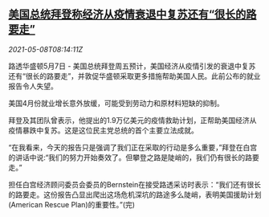 <!--1620462662000-->
[美国总统拜登称经济从疫情衰退中复苏还有“很长的路要走”](https://cn.reuters.com/article/us-biden-economy-rocky-way-0508-idCNKBS2CP05R)
------

<div><i>2021-05-08T08:14:11Z</i></div><p>路透华盛顿5月7日 - 美国总统拜登周五预计，美国经济从疫情引发的衰退中复苏还有“很长的路要走”，并敦促华盛顿采取更多措施帮助美国人民。此前公布的就业报告令人失望。</p><p>美国4月份就业增长意外放缓，可能受到劳动力和原材料短缺的抑制。</p><p>拜登及其团队曾表示，他提出的1.9万亿美元的疫情救助计划，正帮助美国经济从疫情暴跌中复苏。这是这位民主党总统的首个主要立法成就。</p><p>“在我看来，今天的报告只是强调了我们正在采取的行动是多么重要，”拜登在白宫的讲话中说:“我们的努力开始奏效了。但攀登之路是陡峭的，我们仍有很长的路要走。”</p><p>担任白宫经济顾问委员会委员的Bernstein在接受路透采访时表示：“我们还有很长的路要走。这份报告凸显出爬出这场危机深坑的路途多么陡峭，表明美国援助计划(American Rescue Plan)的重要性。”(完)</p>
